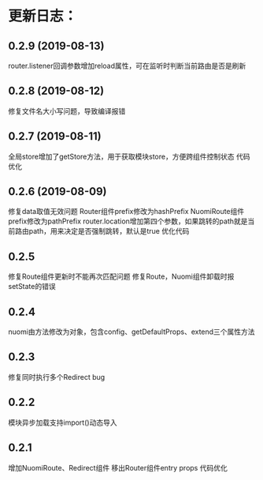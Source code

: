 # 更新日志：

## 0.2.9 (2019-08-13)
router.listener回调参数增加reload属性，可在监听时判断当前路由是否是刷新

## 0.2.8 (2019-08-12)
修复文件名大小写问题，导致编译报错

## 0.2.7 (2019-08-11)
全局store增加了getStore方法，用于获取模块store，方便跨组件控制状态
代码优化

## 0.2.6 (2019-08-09)
修复data取值无效问题
Router组件prefix修改为hashPrefix
NuomiRoute组件prefix修改为pathPrefix
router.location增加第四个参数，如果跳转的path就是当前路由path，用来决定是否强制跳转，默认是true
优化代码

## 0.2.5
修复Route组件更新时不能再次匹配问题
修复Route，Nuomi组件卸载时报setState的错误

## 0.2.4
nuomi由方法修改为对象，包含config、getDefaultProps、extend三个属性方法

## 0.2.3
修复同时执行多个Redirect bug

## 0.2.2
模块异步加载支持import()动态导入

## 0.2.1
增加NuomiRoute、Redirect组件 移出Router组件entry props
代码优化









